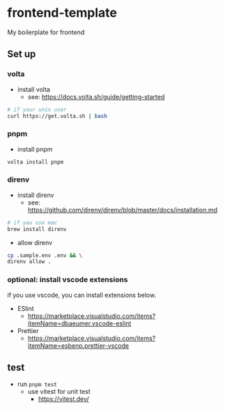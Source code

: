 # frontend-template

My boilerplate for frontend

## Set up

### volta

- install volta
  - see: https://docs.volta.sh/guide/getting-started

```bash
# if your unix user
curl https://get.volta.sh | bash
```

### pnpm

- install pnpm

```bash
volta install pnpm
```

### direnv

- install direnv
  - see: https://github.com/direnv/direnv/blob/master/docs/installation.md

```bash
# if you use mac
brew install direnv
```

- allow direnv

```bash
cp .sample.env .env && \
direnv allow .
```

### optional: install vscode extensions

if you use vscode, you can install extensions below.

- ESlint
  - <https://marketplace.visualstudio.com/items?itemName=dbaeumer.vscode-eslint>
- Prettier
  - <https://marketplace.visualstudio.com/items?itemName=esbenp.prettier-vscode>

## test

- run `pnpm test`
  - use vitest for unit test
    - <https://vitest.dev/>
